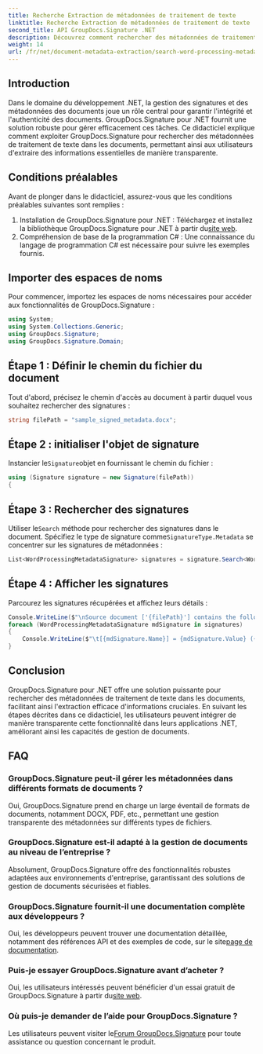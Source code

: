 ```yaml
---
title: Recherche Extraction de métadonnées de traitement de texte
linktitle: Recherche Extraction de métadonnées de traitement de texte
second_title: API GroupDocs.Signature .NET
description: Découvrez comment rechercher des métadonnées de traitement de texte à l’aide de GroupDocs.Signature pour .NET. Améliorez facilement la gestion des documents.
weight: 14
url: /fr/net/document-metadata-extraction/search-word-processing-metadata-extraction/
---
```

## Introduction
Dans le domaine du développement .NET, la gestion des signatures et des métadonnées des documents joue un rôle central pour garantir l'intégrité et l'authenticité des documents. GroupDocs.Signature pour .NET fournit une solution robuste pour gérer efficacement ces tâches. Ce didacticiel explique comment exploiter GroupDocs.Signature pour rechercher des métadonnées de traitement de texte dans les documents, permettant ainsi aux utilisateurs d'extraire des informations essentielles de manière transparente.
## Conditions préalables
Avant de plonger dans le didacticiel, assurez-vous que les conditions préalables suivantes sont remplies :
1.  Installation de GroupDocs.Signature pour .NET : Téléchargez et installez la bibliothèque GroupDocs.Signature pour .NET à partir du[site web](https://releases.groupdocs.com/signature/net/).
2. Compréhension de base de la programmation C# : Une connaissance du langage de programmation C# est nécessaire pour suivre les exemples fournis.

## Importer des espaces de noms
Pour commencer, importez les espaces de noms nécessaires pour accéder aux fonctionnalités de GroupDocs.Signature :
```csharp
using System;
using System.Collections.Generic;
using GroupDocs.Signature;
using GroupDocs.Signature.Domain;
```
## Étape 1 : Définir le chemin du fichier du document
Tout d'abord, précisez le chemin d'accès au document à partir duquel vous souhaitez rechercher des signatures :
```csharp
string filePath = "sample_signed_metadata.docx";
```
## Étape 2 : initialiser l'objet de signature
 Instancier le`Signature`objet en fournissant le chemin du fichier :
```csharp
using (Signature signature = new Signature(filePath))
{
```
## Étape 3 : Rechercher des signatures
 Utiliser le`Search` méthode pour rechercher des signatures dans le document. Spécifiez le type de signature comme`SignatureType.Metadata` se concentrer sur les signatures de métadonnées :
```csharp
List<WordProcessingMetadataSignature> signatures = signature.Search<WordProcessingMetadataSignature>(SignatureType.Metadata);
```
## Étape 4 : Afficher les signatures
Parcourez les signatures récupérées et affichez leurs détails :
```csharp
Console.WriteLine($"\nSource document ['{filePath}'] contains the following signatures:");
foreach (WordProcessingMetadataSignature mdSignature in signatures)
{
    Console.WriteLine($"\t[{mdSignature.Name}] = {mdSignature.Value} ({mdSignature.Type})");
}
```

## Conclusion
GroupDocs.Signature pour .NET offre une solution puissante pour rechercher des métadonnées de traitement de texte dans les documents, facilitant ainsi l'extraction efficace d'informations cruciales. En suivant les étapes décrites dans ce didacticiel, les utilisateurs peuvent intégrer de manière transparente cette fonctionnalité dans leurs applications .NET, améliorant ainsi les capacités de gestion de documents.
## FAQ
### GroupDocs.Signature peut-il gérer les métadonnées dans différents formats de documents ?
Oui, GroupDocs.Signature prend en charge un large éventail de formats de documents, notamment DOCX, PDF, etc., permettant une gestion transparente des métadonnées sur différents types de fichiers.
### GroupDocs.Signature est-il adapté à la gestion de documents au niveau de l’entreprise ?
Absolument, GroupDocs.Signature offre des fonctionnalités robustes adaptées aux environnements d'entreprise, garantissant des solutions de gestion de documents sécurisées et fiables.
### GroupDocs.Signature fournit-il une documentation complète aux développeurs ?
 Oui, les développeurs peuvent trouver une documentation détaillée, notamment des références API et des exemples de code, sur le site[page de documentation](https://tutorials.groupdocs.com/signature/net/).
### Puis-je essayer GroupDocs.Signature avant d’acheter ?
 Oui, les utilisateurs intéressés peuvent bénéficier d'un essai gratuit de GroupDocs.Signature à partir du[site web](https://releases.groupdocs.com/).
### Où puis-je demander de l’aide pour GroupDocs.Signature ?
 Les utilisateurs peuvent visiter le[Forum GroupDocs.Signature](https://forum.groupdocs.com/c/signature/13) pour toute assistance ou question concernant le produit.